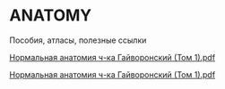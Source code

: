 # ANATOMY
Пособия, атласы, полезные ссылки

[Нормальная анатомия ч-ка Гайворонский (Том 1).pdf](https://github.com/Sacharas/ANATOMY/files/12506162/-.1.pdf)

[Нормальная анатомия ч-ка Гайворонский (Том 1).pdf](https://github.com/Sacharas/ANATOMY/blob/main/%D0%9D%D0%BE%D1%80%D0%BC%D0%B0%D0%BB%D1%8C%D0%BD%D0%B0%D1%8F%20%D0%B0%D0%BD%D0%B0%D1%82%D0%BE%D0%BC%D0%B8%D1%8F%20%D1%87-%D0%BA%D0%B0%20%D0%93%D0%B0%D0%B9%D0%B2%D0%BE%D1%80%D0%BE%D0%BD%D1%81%D0%BA%D0%B8%D0%B9%20(%D0%A2%D0%BE%D0%BC%201).pdf)


  
